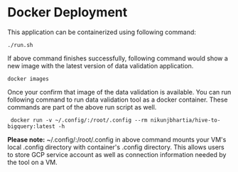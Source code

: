 # Docker Deployment

This application can be containerized using following command:

```
./run.sh
```

If above command finishes successfully, following command would show a new image with the latest version of data
validation application.

```buildoutcfg
docker images
```

Once your confirm that image of the data validation is available. You can run following command to run data validation
tool as a docker container. These commands are part of the above run script as well.

```buildoutcfg
 docker run -v ~/.config/:/root/.config --rm nikunjbhartia/hive-to-bigquery:latest -h
```
**Please note:** ~/.config/:/root/.config in above command mounts your VM's local .config directory with container's
.config directory. This allows users to store GCP service account as well as connection information needed by the tool on a VM.
